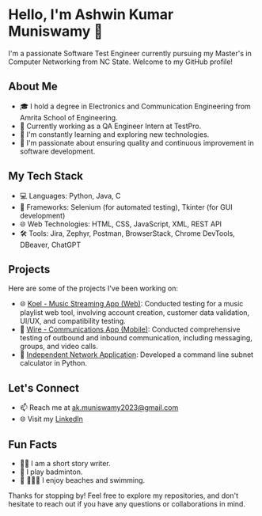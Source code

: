 # Hello, I'm Ashwin Kumar Muniswamy 👋

I'm a passionate Software Test Engineer currently pursuing my Master's in Computer Networking from NC State. Welcome to my GitHub profile!

## About Me

- 🎓 I hold a degree in Electronics and Communication Engineering from Amrita School of Engineering.
- 💼 Currently working as a QA Engineer Intern at TestPro.
- 🌱 I'm constantly learning and exploring new technologies.
- 🔭 I'm passionate about ensuring quality and continuous improvement in software development.

## My Tech Stack

- 💻 Languages: Python, Java, C
- 🚀 Frameworks: Selenium (for automated testing), Tkinter (for GUI development)
- 🌐 Web Technologies: HTML, CSS, JavaScript, XML, REST API
- 🛠 Tools: Jira, Zephyr, Postman, BrowserStack, Chrome DevTools, DBeaver, ChatGPT

## Projects

Here are some of the projects I've been working on:

- 🌐 [Koel - Music Streaming App (Web)](link-to-koel-project): Conducted testing for a music playlist web tool, involving account creation, customer data validation, UI/UX, and compatibility testing.
- 🚀 [Wire - Communications App (Mobile)](link-to-wire-project): Conducted comprehensive testing of outbound and inbound communication, including messaging, groups, and video calls.
- 🎨 [Independent Network Application](link-to-network-project): Developed a command line subnet calculator in Python.

## Let's Connect

- 📫 Reach me at ak.muniswamy2023@gmail.com
- 🌐 Visit my [LinkedIn](https://www.linkedin.com/in/akumarm23/)

## Fun Facts

- ✍🏻 I am a short story writer.
- 🏸 I play badminton.
- 🌊 🏊🏻‍♂️ I enjoy beaches and swimming.

Thanks for stopping by! Feel free to explore my repositories, and don't hesitate to reach out if you have any questions or collaborations in mind.

